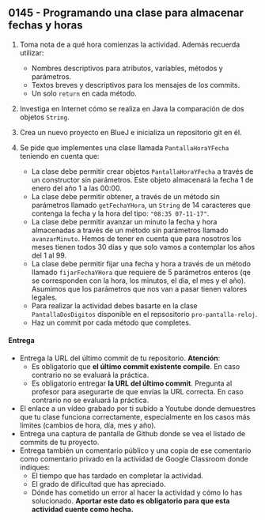 ## 0145 - Programando una clase para almacenar fechas y horas


1. Toma nota de a qué hora comienzas la actividad. Además recuerda utilizar:
   * Nombres descriptivos para atributos, variables, métodos y parámetros.
   * Textos breves y descriptivos para los mensajes de los commits.
   * Un solo `return` en cada método.

2. Investiga en Internet cómo se realiza en Java la comparación de dos objetos `String`.

3. Crea un nuevo proyecto en BlueJ e inicializa un repositorio git en él.

3. Se pide que implementes una clase llamada `PantallaHoraYFecha` teniendo en cuenta que:

    * La clase debe permitir crear objetos `PantallaHoraYFecha` a través de un constructor sin parámetros. Este objeto almacenará la fecha 1 de enero del año 1 a las 00:00.
    * La clase debe permitir obtener, a través de un método sin parámetros llamado `getFechaYHora`, un `String` de 14 caracteres que contenga la fecha y la hora del tipo: `"08:35 07-11-17"`.
    * La clase debe permitir avanzar un minuto la fecha y hora almacenadas a través de un método sin parámetros llamado `avanzarMinuto`. Hemos de tener en cuenta que para nosotros los meses tienen todos 30 días y que solo vamos a contemplar los años del 1 al 99.
    * La clase debe permitir fijar una fecha y hora a través de un método llamado `fijarFechaYHora` que requiere de 5 parámetros enteros (qe se corresponden con la hora, los minutos, el dia, el mes y el año). Asumimos que los parámetros que nos van a pasar tienen valores legales.
    * Para realizar la actividad debes basarte en la clase `PantallaDosDigitos` disponible en el repsositorio `pro-pantalla-reloj`.
    * Haz un commit por cada método que completes.

#### Entrega

* Entrega la URL del último commit de tu repositorio. __Atención__: 
  * Es obligatorio que __el último commit existente compile__. En caso contrario no se evaluará la práctica.
  * Es obligatorio entregar __la URL del último commit__. Pregunta al profesor para asegurarte de que envías la URL correcta. En caso contrario no se evaluará la práctica. 
* El enlace a un vídeo grabado por ti subido a Youtube donde demuestres que tu clase funciona correctamente, especialmente en los casos más limites (cambios de hora, día, mes y año).
* Entrega una captura de pantalla de Github donde se vea el listado de commits de tu proyecto.
* Entrega también un comentario público y una copia de ese comentario como comentario privado en la actividad de Google Classroom donde indiques:
    - El tiempo que has tardado en completar la actividad.
    - El grado de dificultad que has apreciado.
    - Dónde has cometido un error al hacer la actividad y cómo lo has solucionado. **Aportar este dato es obligatorio para que esta actividad cuente como hecha.**
    

